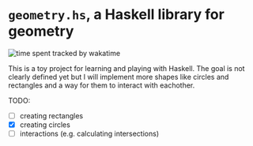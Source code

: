 # `geometry.hs`, a Haskell library for geometry

![time spent tracked by wakatime](https://wakatime.com/badge/user/e7f0d2b2-a369-4ef9-aca6-c58f5ae63a07/project/adc6cfa2-a19e-4b96-af7e-8f5d0a814174.svg)

This is a toy project for learning and playing with Haskell.
The goal is not clearly defined yet but I will implement more shapes like circles and rectangles and a way for them to interact with eachother.

TODO:

- [ ] creating rectangles
- [x] creating circles
- [ ] interactions (e.g. calculating intersections)
